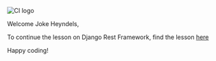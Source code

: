 ![CI logo](https://codeinstitute.s3.amazonaws.com/fullstack/ci_logo_small.png)

Welcome Joke Heyndels,

To continue the lesson on Django Rest Framework, find the lesson [here](https://learn.codeinstitute.net/courses/course-v1:CodeInstitute+DRF+2021_T1/courseware/601b5665c57540519a2335bfbcb46d93/10d957d204794dbf9a4410792a58f8eb/?child=last)

Happy coding!
